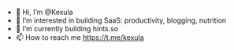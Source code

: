 - 👋 Hi, I’m @Kexula
- 👀 I’m interested in building SaaS: productivity, blogging, nutrition
- 🌱 I’m currently building hints.so
- 📫 How to reach me https://t.me/kexula
